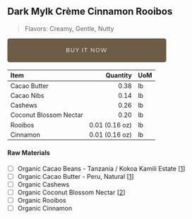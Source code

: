 ## Dark Mylk Crème Cinnamon Rooibos
> Flavors: Creamy, Gentle, Nutty

[![Buy Now](/assets/images/buy-now.png "Buy Now")](https://shop.osocra.com/products/21110916)

| Item | Quantity | UoM  |
| :---     | ---:    | :--- |
| Cacao Butter   | 0.38   | lb    |
| Cacao Nibs  | 0.14   | lb    |
| Cashews   | 0.26  | lb      |
| Coconut Blossom Nectar   | 0.20 | lb      |
| Rooibos   | 0.01 (0.16 oz) | lb      |
| Cinnamon   | 0.01 (0.16 oz) | lb      |

#### Raw Materials
- [ ] Organic Cacao Beans -  Tanzania / Kokoa Kamili Estate [[1](/vendors)]
- [ ] Organic Cacao Butter - Peru, Natural [[1](/vendors)]
- [ ] Organic Cashews
- [ ] Organic Coconut Blossom Nectar [[2](/vendors)]
- [ ] Organic Rooibos
- [ ] Organic Cinnamon
